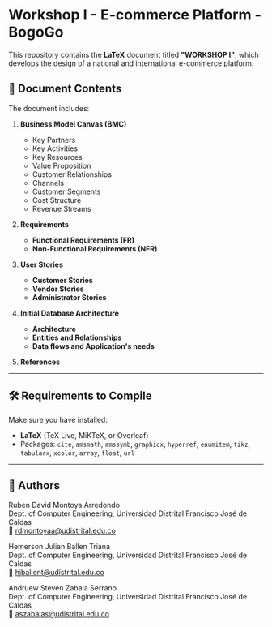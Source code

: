 # Workshop I - E-commerce Platform - BogoGo

This repository contains the **LaTeX** document titled **"WORKSHOP I"**, which develops the design of a national and international e-commerce platform.  

## 📄 Document Contents

The document includes:

1. **Business Model Canvas (BMC)**  
   - Key Partners  
   - Key Activities  
   - Key Resources  
   - Value Proposition  
   - Customer Relationships  
   - Channels  
   - Customer Segments  
   - Cost Structure  
   - Revenue Streams  

2. **Requirements**
   - **Functional Requirements (FR)**  
   - **Non-Functional Requirements (NFR)**  

3. **User Stories**
   - **Customer Stories**  
   - **Vendor Stories**  
   - **Administrator Stories**  

4. **Initial Database Architecture**
   - **Architecture**  
   - **Entities and Relationships**  
   - **Data flows and Application's needs**

5. **References** 

---

## 🛠️ Requirements to Compile

Make sure you have installed:

- **LaTeX** (TeX Live, MiKTeX, or Overleaf)  
- Packages: `cite`, `amsmath`, `amssymb`, `graphicx`, `hyperref`, `enumitem`, `tikz`, `tabularx`, `xcolor`, `array`, `float`, `url`

---

## 👥 Authors

Ruben David Montoya Arredondo  
Dept. of Computer Engineering, Universidad Distrital Francisco José de Caldas  
📧 rdmontoyaa@udistrital.edu.co  

Hemerson Julian Ballen Triana  
Dept. of Computer Engineering, Universidad Distrital Francisco José de Caldas  
📧 hjballent@udistrital.edu.co  

Andruew Steven Zabala Serrano  
Dept. of Computer Engineering, Universidad Distrital Francisco José de Caldas  
📧 aszabalas@udistrital.edu.co  


